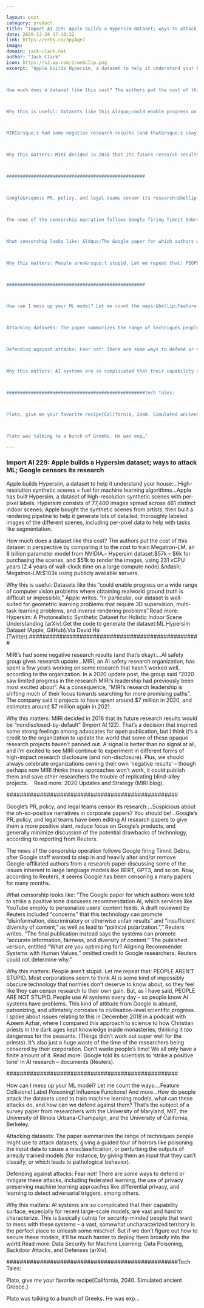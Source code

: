 ```yaml
---

layout: post
category: product
title: "Import AI 229: Apple builds a Hypersim dataset; ways to attack ML; Google censors its research"
date: 2020-12-28 17:16:32
link: https://vrhk.co/3pyAge7
image: 
domain: jack-clark.net
author: "Jack Clark"
icon: https://s2.wp.com/i/webclip.png
excerpt: "Apple builds Hypersim, a dataset to help it understand your house:&hellip;High-resolution synthetic scenes = fuel for machine learning algorithms&hellip;Apple has built Hypersim, a dataset of high-resolution synthetic scenes with per-pixel labels. Hypersim consists of 77,400 images spread across 461 distinct indoor scenes; Apple bought the synthetic scenes from artists, then built a rendering pipeline to help it generate lots of detailed, thoroughly labeled images of the different scenes, including per-pixel data to help with tasks like segmentation.



How much does a dataset like this cost? The authors put the cost of this dataset in perspective by comparing it to the cost to train Megatron-LM, an 8 billion parameter model from NVIDIA.&ndash; Hypersim dataset:$57k &ndash; $6k for purchasing the scenes, and $51k to render the images, using 231 vCPU years (2.4 years of wall-clock time on a large compute node).&ndash; Megatron-LM:$103k using publicly available servers.



Why this is useful: Datasets like this &ldquo;could enable progress on a wide range of computer vision problems where obtaining realworld ground truth is difficult or impossible,&rdquo; Apple writes. &ldquo;In particular, our dataset is well-suited for geometric learning problems that require 3D supervision, multi-task learning problems, and inverse rendering problems&rdquo;.Read more: Hypersim: A Photorealistic Synthetic Dataset for Holistic Indoor Scene Understanding (arXiv).Get the code to generate the dataset:ML Hypersim Dataset (Apple, GitHub).Via David Ha (Twitter).###################################################



MIRI&rsquo;s had some negative research results (and that&rsquo;s okay):&hellip;AI safety group gives research update&hellip;MIRI, an AI safety research organization, has spent a few years working on some research that hasn&rsquo;t worked well, according to the organization. In a 2020 update post, the group said &ldquo;2020 saw limited progress in the research MIRI&rsquo;s leadership had previously been most excited about&rdquo;. As a consequence, &ldquo;MIRI&rsquo;s research leadership is shifting much of their focus towards searching for more promising paths&rdquo;. The company said it projects to have spent around $7 million in 2020, and estimates around $7 million again in 2021.



Why this matters: MIRI decided in 2018 that its future research results would be &ldquo;nondisclosed-by-default&rdquo; (Import AI 122). That&rsquo;s a decision that inspired some strong feelings among advocates for open publication, but I think it&rsquo;s a credit to the organization to update the world that some of these opaque research projects haven&rsquo;t panned out. A signal is better than no signal at all, and I&rsquo;m excited to see MIRI continue to experiment in different forms of high-impact research disclosure (and non-disclosure). Plus, we should always celebrate organizations owning their own &lsquo;negative results&rsquo; &ndash; though perhaps now MIRI thinks these approaches won&rsquo;t work, it could publish them and save other researchers the trouble of replicating blind-alley projects.&nbsp; &nbsp; Read more: 2020 Updates and Strategy (MIRI blog).



###################################################



Google&rsquo;s PR, policy, and legal teams censor its research:&hellip;Suspicious about the oh-so-positive narratives in corporate papers? You should be!&hellip;Google&rsquo;s PR, policy, and legal teams have been editing AI research papers to give them a more positive slant, reduce focus on Google&rsquo;s products, and generally minimize discussion of the potential drawbacks of technology, according to reporting from Reuters.



The news of the censorship operation follows Google firing Timnit Gebru, after Google staff wanted to step in and heavily alter and/or remove Google-affiliated authors from a research paper discussing some of the issues inherent to large language models like BERT, GPT3, and so on. Now, according to Reuters, it seems Google has been censoring a many papers for many months.



What censorship looks like: &ldquo;The Google paper for which authors were told to strike a positive tone discusses recommendation AI, which services like YouTube employ to personalize users&rsquo; content feeds. A draft reviewed by Reuters included &ldquo;concerns&rdquo; that this technology can promote &ldquo;disinformation, discriminatory or otherwise unfair results&rdquo; and &ldquo;insufficient diversity of content,&rdquo; as well as lead to &ldquo;political polarization.&rdquo;,&rdquo; Reuters writes. &ldquo;The final publication instead says the systems can promote &ldquo;accurate information, fairness, and diversity of content.&rdquo; The published version, entitled &ldquo;What are you optimizing for? Aligning Recommender Systems with Human Values,&rdquo; omitted credit to Google researchers. Reuters could not determine why.&rdquo;



Why this matters: People aren&rsquo;t stupid. Let me repeat that: PEOPLE AREN&rsquo;T STUPID. Most corporations seem to think AI is some kind of impossibly obscure technology that normies don&rsquo;t deserve to know about, so they feel like they can censor research to their own gain. But, as I have said, PEOPLE ARE NOT STUPID. People use AI systems every day &ndash; so people know AI systems have problems. This kind of attitude from Google is absurd, patronizing, and ultimately corrosive to civilisation-level scientific progress. I spoke about issues relating to this in December 2018 in a podcast with Azeem Azhar, where I compared this approach to science to how Christian priests in the dark ages kept knowledge inside monasteries, thinking it too dangerous for the peasants. (Things didn&rsquo;t work out super well for the priests). It&rsquo;s also just a huge waste of the time of the researchers being censored by their corporation. Don&rsquo;t waste people&rsquo;s time! We all only have a finite amount of it.&nbsp;Read more: Google told its scientists to &lsquo;strike a positive tone&rsquo; in AI research &ndash; documents (Reuters).



###################################################



How can I mess up your ML model? Let me count the ways:&hellip;Feature Collisions! Label Poisoning! Influence Functions! And more&hellip;How do people attack the datasets used to train machine learning models, what can these attacks do, and how can we defend against them? That&rsquo;s the subject of a survey paper from researchers with the University of Maryland, MIT, the University of Illinois Urbana-Champaign, and the University of California, Berkeley.



Attacking datasets: The paper summarizes the range of techniques people might use to attack datasets, giving a guided tour of horrors like poisoning the input data to cause a misclassification, or perturbing the outputs of already trained models (for instance, by giving them an input that they can&rsquo;t classify, or which leads to pathological behavior).



Defending against attacks: Fear not! There are some ways to defend or mitigate these attacks, including federated learning, the use of privacy preserving machine learning approaches like differential privacy, and learning to detect adversarial triggers, among others.



Why this matters: AI systems are so complicated that their capability surface, especially for recent large-scale models, are vast and hard to characterize. This is basically catnip for security-minded people that want to mess with these systems &ndash; a vast, somewhat uncharacterized territory is the perfect place to unleash some mischief. But if we don&rsquo;t figure out how to secure these models, it&rsquo;ll be much harder to deploy them broadly into the world.Read more: Data Security for Machine Learning: Data Poisoning, Backdoor Attacks, and Defenses (arXiv).



###################################################Tech Tales:



Plato, give me your favorite recipe[California, 2040. Simulated ancient Greece.]



Plato was talking to a bunch of Greeks. He was exp…"

---
```


### Import AI 229: Apple builds a Hypersim dataset; ways to attack ML; Google censors its research

Apple builds Hypersim, a dataset to help it understand your house:&hellip;High-resolution synthetic scenes = fuel for machine learning algorithms&hellip;Apple has built Hypersim, a dataset of high-resolution synthetic scenes with per-pixel labels. Hypersim consists of 77,400 images spread across 461 distinct indoor scenes; Apple bought the synthetic scenes from artists, then built a rendering pipeline to help it generate lots of detailed, thoroughly labeled images of the different scenes, including per-pixel data to help with tasks like segmentation.



How much does a dataset like this cost? The authors put the cost of this dataset in perspective by comparing it to the cost to train Megatron-LM, an 8 billion parameter model from NVIDIA.&ndash; Hypersim dataset:$57k &ndash; $6k for purchasing the scenes, and $51k to render the images, using 231 vCPU years (2.4 years of wall-clock time on a large compute node).&ndash; Megatron-LM:$103k using publicly available servers.



Why this is useful: Datasets like this &ldquo;could enable progress on a wide range of computer vision problems where obtaining realworld ground truth is difficult or impossible,&rdquo; Apple writes. &ldquo;In particular, our dataset is well-suited for geometric learning problems that require 3D supervision, multi-task learning problems, and inverse rendering problems&rdquo;.Read more: Hypersim: A Photorealistic Synthetic Dataset for Holistic Indoor Scene Understanding (arXiv).Get the code to generate the dataset:ML Hypersim Dataset (Apple, GitHub).Via David Ha (Twitter).###################################################



MIRI&rsquo;s had some negative research results (and that&rsquo;s okay):&hellip;AI safety group gives research update&hellip;MIRI, an AI safety research organization, has spent a few years working on some research that hasn&rsquo;t worked well, according to the organization. In a 2020 update post, the group said &ldquo;2020 saw limited progress in the research MIRI&rsquo;s leadership had previously been most excited about&rdquo;. As a consequence, &ldquo;MIRI&rsquo;s research leadership is shifting much of their focus towards searching for more promising paths&rdquo;. The company said it projects to have spent around $7 million in 2020, and estimates around $7 million again in 2021.



Why this matters: MIRI decided in 2018 that its future research results would be &ldquo;nondisclosed-by-default&rdquo; (Import AI 122). That&rsquo;s a decision that inspired some strong feelings among advocates for open publication, but I think it&rsquo;s a credit to the organization to update the world that some of these opaque research projects haven&rsquo;t panned out. A signal is better than no signal at all, and I&rsquo;m excited to see MIRI continue to experiment in different forms of high-impact research disclosure (and non-disclosure). Plus, we should always celebrate organizations owning their own &lsquo;negative results&rsquo; &ndash; though perhaps now MIRI thinks these approaches won&rsquo;t work, it could publish them and save other researchers the trouble of replicating blind-alley projects.&nbsp; &nbsp; Read more: 2020 Updates and Strategy (MIRI blog).



###################################################



Google&rsquo;s PR, policy, and legal teams censor its research:&hellip;Suspicious about the oh-so-positive narratives in corporate papers? You should be!&hellip;Google&rsquo;s PR, policy, and legal teams have been editing AI research papers to give them a more positive slant, reduce focus on Google&rsquo;s products, and generally minimize discussion of the potential drawbacks of technology, according to reporting from Reuters.



The news of the censorship operation follows Google firing Timnit Gebru, after Google staff wanted to step in and heavily alter and/or remove Google-affiliated authors from a research paper discussing some of the issues inherent to large language models like BERT, GPT3, and so on. Now, according to Reuters, it seems Google has been censoring a many papers for many months.



What censorship looks like: &ldquo;The Google paper for which authors were told to strike a positive tone discusses recommendation AI, which services like YouTube employ to personalize users&rsquo; content feeds. A draft reviewed by Reuters included &ldquo;concerns&rdquo; that this technology can promote &ldquo;disinformation, discriminatory or otherwise unfair results&rdquo; and &ldquo;insufficient diversity of content,&rdquo; as well as lead to &ldquo;political polarization.&rdquo;,&rdquo; Reuters writes. &ldquo;The final publication instead says the systems can promote &ldquo;accurate information, fairness, and diversity of content.&rdquo; The published version, entitled &ldquo;What are you optimizing for? Aligning Recommender Systems with Human Values,&rdquo; omitted credit to Google researchers. Reuters could not determine why.&rdquo;



Why this matters: People aren&rsquo;t stupid. Let me repeat that: PEOPLE AREN&rsquo;T STUPID. Most corporations seem to think AI is some kind of impossibly obscure technology that normies don&rsquo;t deserve to know about, so they feel like they can censor research to their own gain. But, as I have said, PEOPLE ARE NOT STUPID. People use AI systems every day &ndash; so people know AI systems have problems. This kind of attitude from Google is absurd, patronizing, and ultimately corrosive to civilisation-level scientific progress. I spoke about issues relating to this in December 2018 in a podcast with Azeem Azhar, where I compared this approach to science to how Christian priests in the dark ages kept knowledge inside monasteries, thinking it too dangerous for the peasants. (Things didn&rsquo;t work out super well for the priests). It&rsquo;s also just a huge waste of the time of the researchers being censored by their corporation. Don&rsquo;t waste people&rsquo;s time! We all only have a finite amount of it.&nbsp;Read more: Google told its scientists to &lsquo;strike a positive tone&rsquo; in AI research &ndash; documents (Reuters).



###################################################



How can I mess up your ML model? Let me count the ways:&hellip;Feature Collisions! Label Poisoning! Influence Functions! And more&hellip;How do people attack the datasets used to train machine learning models, what can these attacks do, and how can we defend against them? That&rsquo;s the subject of a survey paper from researchers with the University of Maryland, MIT, the University of Illinois Urbana-Champaign, and the University of California, Berkeley.



Attacking datasets: The paper summarizes the range of techniques people might use to attack datasets, giving a guided tour of horrors like poisoning the input data to cause a misclassification, or perturbing the outputs of already trained models (for instance, by giving them an input that they can&rsquo;t classify, or which leads to pathological behavior).



Defending against attacks: Fear not! There are some ways to defend or mitigate these attacks, including federated learning, the use of privacy preserving machine learning approaches like differential privacy, and learning to detect adversarial triggers, among others.



Why this matters: AI systems are so complicated that their capability surface, especially for recent large-scale models, are vast and hard to characterize. This is basically catnip for security-minded people that want to mess with these systems &ndash; a vast, somewhat uncharacterized territory is the perfect place to unleash some mischief. But if we don&rsquo;t figure out how to secure these models, it&rsquo;ll be much harder to deploy them broadly into the world.Read more: Data Security for Machine Learning: Data Poisoning, Backdoor Attacks, and Defenses (arXiv).



###################################################Tech Tales:



Plato, give me your favorite recipe[California, 2040. Simulated ancient Greece.]



Plato was talking to a bunch of Greeks. He was exp…
